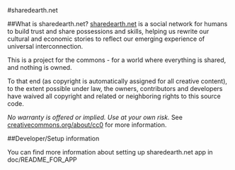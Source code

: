 #sharedearth.net

##What is sharedearth.net?
[sharedearth.net](http://sharedearth.net) is a social network for humans to build trust and share possessions and skills, helping us rewrite our cultural and economic stories to reflect our emerging experience of universal interconnection.

This is a project for the commons - for a world where everything is shared, and nothing is owned.

To that end (as copyright is automatically assigned for all creative content), to the extent possible under law, the owners, contributors and developers have waived all copyright and related or neighboring rights to this source code. 

*No warranty is offered or implied. Use at your own risk.* See [creativecommons.org/about/cc0](http://creativecommons.org/about/cc0) for more information.


##Developer/Setup information

You can find more information about setting up sharedearth.net app in doc/README\_FOR\_APP